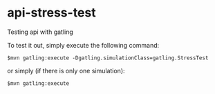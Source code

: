 api-stress-test
=========================

Testing api with gatling 

To test it out, simply execute the following command:

    $mvn gatling:execute -Dgatling.simulationClass=gatling.StressTest

or simply (if there is only one simulation):

    $mvn gatling:execute
